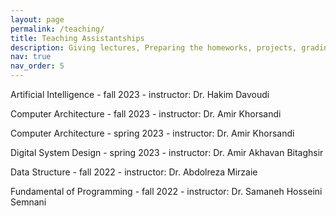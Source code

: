 ```yaml
---
layout: page
permalink: /teaching/
title: Teaching Assistantships
description: Giving lectures, Preparing the homeworks, projects, grading.
nav: true
nav_order: 5
---
```


Artificial Intelligence - fall 2023 - instructor: Dr. Hakim Davoudi

Computer Architecture - fall 2023 - instructor: Dr. Amir Khorsandi

Computer Architecture - spring 2023 - instructor: Dr. Amir Khorsandi

Digital System Design - spring 2023 - instructor: Dr. Amir Akhavan Bitaghsir

Data Structure - fall 2022 - instructor: Dr. Abdolreza Mirzaie

Fundamental of Programming - fall 2022 - instructor: Dr. Samaneh Hosseini Semnani
